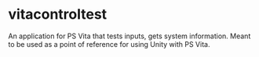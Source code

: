 # vitacontroltest
An application for PS Vita that tests inputs, gets system information. Meant to be used as a point of reference for using Unity with PS Vita.
